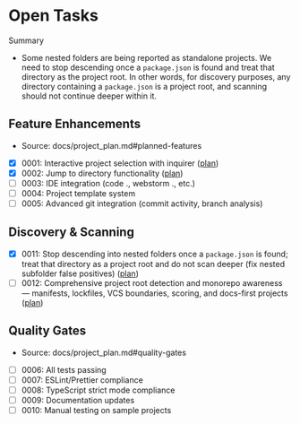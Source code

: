 # Open Tasks

Summary
- Some nested folders are being reported as standalone projects. We need to stop descending once a `package.json` is found and treat that directory as the project root. In other words, for discovery purposes, any directory containing a `package.json` is a project root, and scanning should not continue deeper within it.

## Feature Enhancements
- Source: docs/project_plan.md#planned-features
- [x] 0001: Interactive project selection with inquirer ([plan](./0001-interactive-project-selection-with-inquirer-plan.md))
- [x] 0002: Jump to directory functionality ([plan](./0002-jump-to-directory-functionality-plan.md))
- [ ] 0003: IDE integration (code ., webstorm ., etc.)
- [ ] 0004: Project template system
- [ ] 0005: Advanced git integration (commit activity, branch analysis)

## Discovery & Scanning
- [x] 0011: Stop descending into nested folders once a `package.json` is found; treat that directory as a project root and do not scan deeper (fix nested subfolder false positives) ([plan](./0011-stop-descending-into-nested-folders-package-json-as-root-plan.md))
- [ ] 0012: Comprehensive project root detection and monorepo awareness — manifests, lockfiles, VCS boundaries, scoring, and docs-first projects ([plan](./0012-comprehensive-project-root-detection-and-monorepo-awareness-plan.md))

## Quality Gates
- Source: docs/project_plan.md#quality-gates
- [ ] 0006: All tests passing
- [ ] 0007: ESLint/Prettier compliance
- [ ] 0008: TypeScript strict mode compliance
- [ ] 0009: Documentation updates
- [ ] 0010: Manual testing on sample projects
